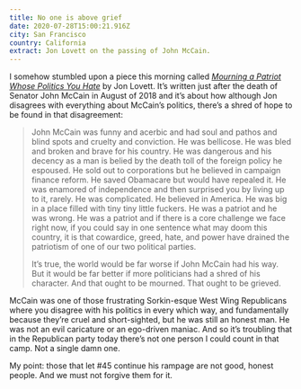 ```yaml
---
title: No one is above grief
date: 2020-07-28T15:00:21.916Z
city: San Francisco
country: California
extract: Jon Lovett on the passing of John McCain.
---
```

I somehow stumbled upon a piece this morning called [_Mourning a Patriot Whose Politics You Hate_](https://crooked.com/articles/john-mccain-death-politics/) by Jon Lovett. It’s written just after the death of Senator John McCain in August of 2018 and it’s about how although Jon disagrees with everything about McCain’s politics, there’s a shred of hope to be found in that disagreement:

> John McCain was funny and acerbic and had soul and pathos and blind spots and cruelty and conviction. He was bellicose. He was bled and broken and brave for his country. He was dangerous and his decency as a man is belied by the death toll of the foreign policy he espoused. He sold out to corporations but he believed in campaign finance reform. He saved Obamacare but would have repealed it. He was enamored of independence and then surprised you by living up to it, rarely. He was complicated. He believed in America. He was big in a place filled with tiny tiny little fuckers. He was a patriot and he was wrong. He was a patriot and if there is a core challenge we face right now, if you could say in one sentence what may doom this country, it is that cowardice, greed, hate, and power have drained the patriotism of one of our two political parties.
> 
> It’s true, the world would be far worse if John McCain had his way. But it would be far better if more politicians had a shred of his character. And that ought to be mourned. That ought to be grieved.

McCain was one of those frustrating Sorkin-esque West Wing Republicans where you disagree with his politics in every which way, and fundamentally because they’re cruel and short-sighted, but he was still an honest man. He was not an evil caricature or an ego-driven maniac. And so it’s troubling that in the Republican party today there’s not one person I could count in that camp. Not a single damn one. 

My point: those that let #45 continue his rampage are not good, honest people. And we must not forgive them for it.


